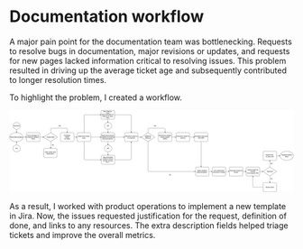 # Documentation workflow

A major pain point for the documentation team was bottlenecking. Requests to resolve bugs in documentation, major revisions or updates, and requests for new pages lacked information critical to resolving issues. This problem resulted in driving up the average ticket age and subsequently contributed to longer resolution times.

To highlight the problem, I created a workflow.

![Documentation workflow](https://github.com/coro121/documentation-samples/blob/main/assets/docs-workflow.JPG)

As a result, I worked with product operations to implement a new template in Jira. Now, the issues requested justification for the request, definition of done, and links to any resources. The extra description fields helped triage tickets and improve the overall metrics.
